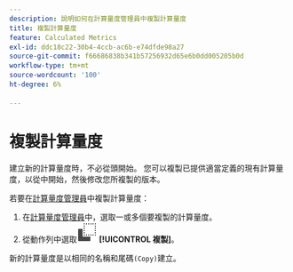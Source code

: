 ```yaml
---
description: 說明如何在計算量度管理員中複製計算量度
title: 複製計算量度
feature: Calculated Metrics
exl-id: ddc18c22-30b4-4ccb-ac6b-e74dfde98a27
source-git-commit: f66686838b341b57256932d65e6b0dd005205b0d
workflow-type: tm+mt
source-wordcount: '100'
ht-degree: 6%

---
```



# 複製計算量度

建立新的計算量度時，不必從頭開始。 您可以複製已提供適當定義的現有計算量度，以從中開始，然後修改您所複製的版本。

若要在[計算量度管理員](cm-manager.md)中複製計算量度：

1. 在[計算量度管理員](cm-manager.md)中，選取一或多個要複製的計算量度。
1. 從動作列中選取![複製](/help/assets/icons/Copy.svg) **[!UICONTROL 複製]**。

新的計算量度是以相同的名稱和尾碼`(Copy)`建立。

